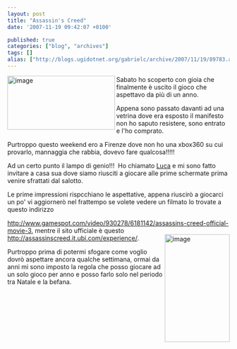 ```yaml
---
layout: post
title: "Assassin's Creed"
date: '2007-11-19 09:42:07 +0100'

published: true
categories: ["blog", "archives"]
tags: []
alias: ["http://blogs.ugidotnet.org/gabrielc/archive/2007/11/19/89783.aspx"]
---
```


<!-- more -->

<p><a href="http://blogs.ugidotnet.org/images/blogs_ugidotnet_org/gabrielc/WindowsLiveWriter/AssassinsCreed_95EA/image_4.png"><img style="border-top-width: 0px; border-left-width: 0px; border-bottom-width: 0px; border-right-width: 0px" height="122" alt="image" src="http://blogs.ugidotnet.org/images/blogs_ugidotnet_org/gabrielc/WindowsLiveWriter/AssassinsCreed_95EA/image_thumb_1.png" width="244" align="left" border="0" /></a> Sabato ho scoperto con gioia che finalmente è uscito il gioco che aspettavo da più di un anno.</p>  <p>Appena sono passato davanti ad una vetrina dove era esposto il manifesto non ho saputo resistere, sono entrato e l'ho comprato.</p>  <p>Purtroppo questo weekend ero a Firenze dove non ho una xbox360 su cui provarlo, mannaggia che rabbia, dovevo fare qualcosa!!!!!</p>  <p>Ad un certo punto il lampo di genio!!!  Ho chiamato <a href="http://blogs.devleap.com/luka/default.aspx">Luca</a> e mi sono fatto invitare a casa sua dove siamo riusciti a giocare alle prime schermate prima venire sfrattati dal salotto.</p>  <p>Le prime impressioni rispcchiano le aspettative, appena riuscirò a giocarci un po' vi aggiornerò nel frattempo se volete vedere un filmato lo trovate a questo indirizzo </p>  <p><a href="http://www.gamespot.com/video/930278/6181142/assassins-creed-official-movie-3">http://www.gamespot.com/video/930278/6181142/assassins-creed-official-movie-3</a>, mentre il sito ufficiale è questo <a title="http://assassinscreed.it.ubi.com/experience/" href="http://assassinscreed.it.ubi.com/experience/">http://assassinscreed.it.ubi.com/experience/</a>.<a href="http://blogs.ugidotnet.org/images/blogs_ugidotnet_org/gabrielc/WindowsLiveWriter/AssassinsCreed_95EA/image_6.png"><img style="border-top-width: 0px; border-left-width: 0px; border-bottom-width: 0px; border-right-width: 0px" height="244" alt="image" src="http://blogs.ugidotnet.org/images/blogs_ugidotnet_org/gabrielc/WindowsLiveWriter/AssassinsCreed_95EA/image_thumb_2.png" width="147" align="right" border="0" /></a> </p>  <p>Purtroppo prima di potermi sfogare come voglio dovrò aspettare ancora qualche settimana, ormai da anni mi sono imposto la regola che posso giocare ad un solo gioco per anno e posso farlo solo nel periodo tra Natale e la befana.</p>
